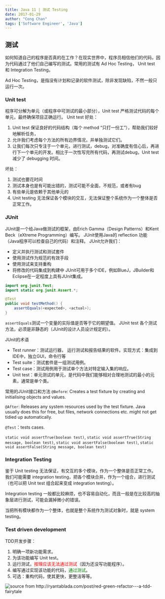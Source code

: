 ```yaml
---
title: Java 11 | 测试 Testing
date: 2017-01-29
author: "Cong Chan"
tags: ['Software Engineer', 'Java']
---
```

## 测试
如何知道自己的程序是否真的在工作？在现实世界中，程序员相信他们的代码，因为代码通过了他们自己编写的测试。常用的测试有 Ad Hoc Testing， Unit test 和 Integration Testing。

Ad Hoc Testing，是指没有计划和记录的软件测试，除非发现缺陷，不然一般只运行一次。

### Unit test
程序可分解为单元（或程序中可测试的最小部分），Unit test 严格测试代码的每个单元，最终确保项目正确运行。
Unit test 好处：
1. Unit test 保证良好的代码结构（每个 method “只打一份工”），帮助我们较好地解析任务，
2. 允许我们考虑每个方法的所有边界情况，并单独测试它们。
3. 让我们每次只专注于一个单元，进行测试，debug，对准确度有信心后，再进行下一个单元的开发。相比于一次性写完所有代码，再测试debug，Unit test 减少了 debugging 时间。
<!-- more -->
坏处：
1. 测试也要花时间
2. 测试本身也是有可能出错的，测试可能不全面，不规范，或者有bug
3. 有些单元是依赖于其他单元的
4. Unit testing 无法保证各个模块的交互，无法保证整个系统作为一个整体是否正常工作。

### JUnit
JUnit是一个给Java做测试的框架，由Erich Gamma（Design Patterns）和Kent Beck（eXtreme Programming）编写。
JUnit使用Java的 reflection 功能（Java程序可以检查自己的代码）和注释。
JUnit允许我们：
- 定义并执行测试和测试套件
- 使用测试作为规范的有效手段
- 使用测试来支持重构
- 将修改的代码集成到构建中
JUnit可用于多个IDE，例如BlueJ，JBuilder和Eclipse在一定程度上具有JUnit集成。

```java
import org.junit.Test;
import static org.junit.Assert.*;

@Test
public void testMethod() {
    assertEquals(<expected>, <actual>);
}
```
`assertEquals`测试一个变量的实际值是否等于它的期望值。
JUnit test 各个测试方法，必须是非静态的（JUnit的设计人员设计规定的）。

JUnit的术语
* Test runner：测试运行器， 运行测试和报告结果的软件。实现方式：集成到IDE中，独立GUI，命令行等
* Test suite：测试套件是一组测试用例。
* Test case：测试用例用于测试单个方法对特定输入集的响应。
* Unit test：单元测试的单元，是代码中我们能够相对合理地测试的最小的元素，通常是单个类。

常用的JUnit接口和方法
`@Before`: Creates a test fixture by creating and initialising objects and values.

`@After`: Releases any system resources used by the test fixture. Java usually does this for free, but files, network connections etc. might not get tidied up automatically.

`@Test`：tests cases.

`static void assertTrue(boolean test)`, `static void assertTrue(String message, boolean test)`, `static void assertFalse(boolean test)`, `static void assertFalse(String message, boolean test)`

### Integration Testing
鉴于 Unit testing 无法保证，有交互的多个模块，作为一个整体是否正常工作。
我们可能需要 integration testing，把各个模块合并，作为一个组合，进行测试（也可以把 Unit test 组合起来变成 integration testing）。

Integration testing 一般都比较麻烦，也不容易自动化，而且一般是在比较高的抽象层进行测试，可能会漏掉微小的错误。

当把所有模块都作为一个整体，也就是整个系统作为测试对象时，就是 system testing。

### Test driven development
TDD开发步骤：
1. 明确一项新功能需求。
2. 为该功能编写 Unit test。
3. 运行测试，<font color="red">按理应该无法通过测试</font>（因为还没写功能程序）。
4. 编写通过实现该功能的代码，<font color="green">通过测试</font>。
5. 可选：重构代码，使其更快，更整洁等等。

![source from http://ryantablada.com/post/red-green-refactor---a-tdd-fairytale ](http://www.pathfindersolns.com/wp-content/uploads/2012/05/red-green-refactorFINAL2.png "image from: http://ryantablada.com/post/red-green-refactor---a-tdd-fairytale")

